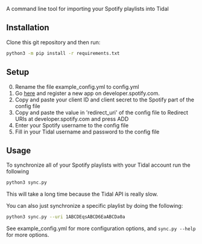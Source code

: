A command line tool for importing your Spotify playlists into Tidal

Installation
-----------
Clone this git repository and then run:

```bash
python3 -m pip install -r requirements.txt
```

Setup
-----
0. Rename the file example_config.yml to config.yml
0. Go [here](https://developer.spotify.com/documentation/general/guides/app-settings/#register-your-app) and register a new app on developer.spotify.com.
0. Copy and paste your client ID and client secret to the Spotify part of the config file
0. Copy and paste the value in 'redirect_uri' of the config file to Redirect URIs at developer.spotify.com and press ADD
0. Enter your Spotify username to the config file
0. Fill in your Tidal username and password to the config file

Usage
----
To synchronize all of your Spotify playlists with your Tidal account run the following

```bash
python3 sync.py
```

This will take a long time because the Tidal API is really slow.

You can also just synchronize a specific playlist by doing the following:

```bash
python3 sync.py --uri 1ABCDEqsABCD6EaABCDa0a
```

See example_config.yml for more configuration options, and `sync.py --help` for more options.
